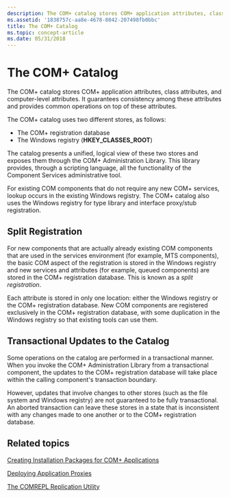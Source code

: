 ```yaml
---
description: The COM+ catalog stores COM+ application attributes, class attributes, and computer-level attributes. It guarantees consistency among these attributes and provides common operations on top of these attributes.
ms.assetid: '1838757c-aa8e-4678-8042-207498fb0bbc'
title: The COM+ Catalog
ms.topic: concept-article
ms.date: 05/31/2018
---
```


# The COM+ Catalog

The COM+ catalog stores COM+ application attributes, class attributes, and computer-level attributes. It guarantees consistency among these attributes and provides common operations on top of these attributes.

The COM+ catalog uses two different stores, as follows:

-   The COM+ registration database
-   The Windows registry (**HKEY\_CLASSES\_ROOT**)

The catalog presents a unified, logical view of these two stores and exposes them through the COM+ Administration Library. This library provides, through a scripting language, all the functionality of the Component Services administrative tool.

For existing COM components that do not require any new COM+ services, lookup occurs in the existing Windows registry. The COM+ catalog also uses the Windows registry for type library and interface proxy/stub registration.

## Split Registration

For new components that are actually already existing COM components that are used in the services environment (for example, MTS components), the basic COM aspect of the registration is stored in the Windows registry and new services and attributes (for example, queued components) are stored in the COM+ registration database. This is known as a *split registration*.

Each attribute is stored in only one location: either the Windows registry or the COM+ registration database. New COM components are registered exclusively in the COM+ registration database, with some duplication in the Windows registry so that existing tools can use them.

## Transactional Updates to the Catalog

Some operations on the catalog are performed in a transactional manner. When you invoke the COM+ Administration Library from a transactional component, the updates to the COM+ registration database will take place within the calling component's transaction boundary.

However, updates that involve changes to other stores (such as the file system and Windows registry) are not guaranteed to be fully transactional. An aborted transaction can leave these stores in a state that is inconsistent with any changes made to one another or to the COM+ registration database.

## Related topics

<dl> <dt>

[Creating Installation Packages for COM+ Applications](creating-installation-packages-for-com--applications.md)
</dt> <dt>

[Deploying Application Proxies](deploying-application-proxies.md)
</dt> <dt>

[The COMREPL Replication Utility](the-comrepl-replication-utility.md)
</dt> </dl>

 

 



